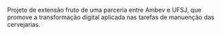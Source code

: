 Projeto de extensão fruto de uma parceria entre Ambev e UFSJ, que promove a transformação digital aplicada nas tarefas de manuenção das cervejarias.
